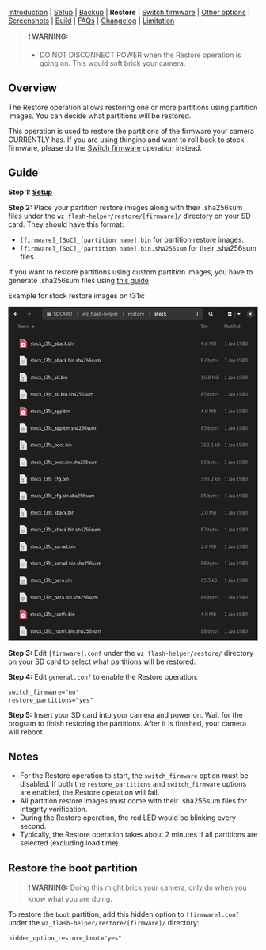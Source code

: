 [Introduction](README.md) | [Setup](README_setup.md) | [Backup](README_backup.md) | **Restore** | [Switch firmware](README_switch_firmware.md) | [Other options](README_other_options.md) | [Screenshots](README_screenshots.md) | [Build](README_build.md) | [FAQs](README_FAQs.md) | [Changelog](Changelog.md) | [Limitation](Limitation.md)

> **❗ WARNING:**
> - DO NOT DISCONNECT POWER when the Restore operation is going on. This would soft brick your camera.

## Overview

The Restore operation allows restoring one or more partitions using partition images. You can decide what partitions will be restored.

This operation is used to restore the partitions of the firmware your camera CURRENTLY has. If you are using thingino and want to roll back to stock firmware, please do the [Switch firmware](README_switch_firmware.md) operation instead.

## Guide

**Step 1: [Setup](README_setup.md)**

**Step 2:** Place your partition restore images along with their .sha256sum files under the `wz_flash-helper/restore/[firmware]/` directory on your SD card. They should have this format:

- `[firmware]_[SoC]_[partition name].bin` for partition restore images.
- `[firmware]_[SoC]_[partition name].bin.sha256sum` for their .sha256sum files.

If you want to restore partitions using custom partition images, you have to generate .sha256sum files using [this guide](https://github.com/archandanime/wz_flash-helper/blob/main/docs/README_FAQs.md#how-can-i-generate-sha256sum-files-for-partition-images)

Example for stock restore images on t31x:

![Alt text](https://raw.githubusercontent.com/archandanime/wz_flash-helper/main/images/restore_01.png)

**Step 3:** Edit `[firmware].conf` under the `wz_flash-helper/restore/` directory on your SD card to select what partitions will be restored:

**Step 4:** Edit `general.conf` to enable the Restore operation:
```
switch_firmware="no"
restore_partitions="yes"
```
**Step 5:** Insert your SD card into your camera and power on. Wait for the program to finish restoring the partitions. After it is finished, your camera will reboot.

## Notes

- For the Restore operation to start, the `switch_firmware` option must be disabled. If both the `restore_partitions` and `switch_firmware` options are enabled, the Restore operation will fail.
- All partition restore images must come with their .sha256sum files for integrity verification.
- During the Restore operation, the red LED would be blinking every second.
- Typically, the Restore operation takes about 2 minutes if all partitions are selected (excluding load time).

## Restore the boot partition

> **❗ WARNING:** Doing this might brick your camera, only do when you know what you are doing.

To restore the `boot` partition, add this hidden option to `[firmware].conf` under the `wz_flash-helper/restore/[firmware]/` directory:
```
hidden_option_restore_boot="yes"
```
